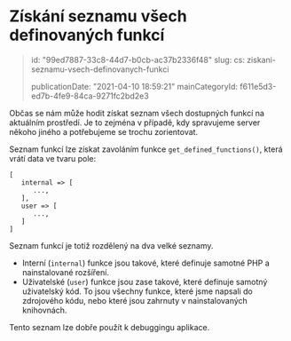 Získání seznamu všech definovaných funkcí
=========================================

> id: "99ed7887-33c8-44d7-b0cb-ac37b2336f48"
> slug:
> 	cs: ziskani-seznamu-vsech-definovanych-funkci
> 
> publicationDate: "2021-04-10 18:59:21"
> mainCategoryId: f611e5d3-ed7b-4fe9-84ca-9271fc2bd2e3

Občas se nám může hodit získat seznam všech dostupných funkcí na aktuálním prostředí. Je to zejména v případě, kdy spravujeme server někoho jiného a potřebujeme se trochu zorientovat.

Seznam funkcí lze získat zavoláním funkce `get_defined_functions()`, která vrátí data ve tvaru pole:

```
[
   internal => [
      ...,
   ],
   user => [
      ...,
   ]
]
```

Seznam funkcí je totiž rozdělený na dva velké seznamy.

- Interní (`internal`) funkce jsou takové, které definuje samotné PHP a nainstalované rozšíření.
- Uživatelské (`user`) funkce jsou zase takové, které definuje samotný uživatelský kód. To jsou všechny funkce, které jsme napsali do zdrojového kódu, nebo které jsou zahrnuty v nainstalovaných knihovnách.

Tento seznam lze dobře použít k debuggingu aplikace.
